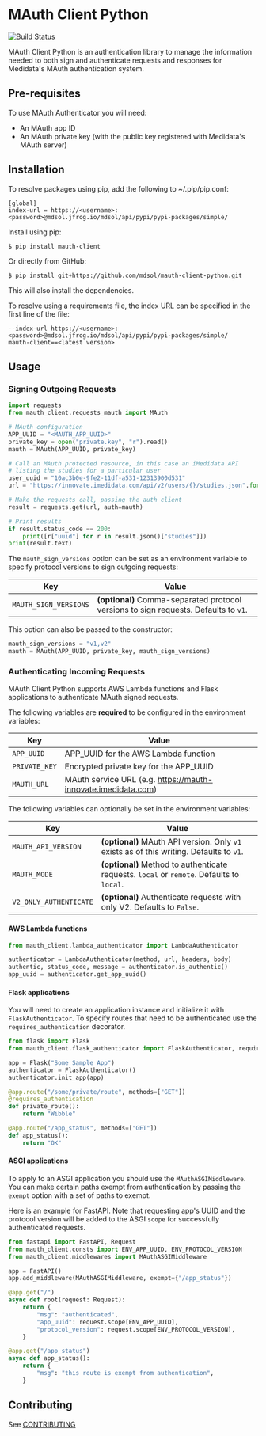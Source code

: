# MAuth Client Python
[![Build
Status](https://travis-ci.com/mdsol/mauth-client-python.svg?token=YCqgqZjJBpwz6GCprYaV&branch=develop)](https://travis-ci.com/mdsol/mauth-client-python)

MAuth Client Python is an authentication library to manage the information needed to both sign and authenticate requests and responses for Medidata's MAuth authentication system.


## Pre-requisites

To use MAuth Authenticator you will need:

* An MAuth app ID
* An MAuth private key (with the public key registered with Medidata's MAuth server)


## Installation

To resolve packages using pip, add the following to ~/.pip/pip.conf:
```
[global]
index-url = https://<username>:<password>@mdsol.jfrog.io/mdsol/api/pypi/pypi-packages/simple/
```

Install using pip:
```
$ pip install mauth-client
```

Or directly from GitHub:
```
$ pip install git+https://github.com/mdsol/mauth-client-python.git
```

This will also install the dependencies.

To resolve using a requirements file, the index URL can be specified in the first line of the file:
```
--index-url https://<username>:<password>@mdsol.jfrog.io/mdsol/api/pypi/pypi-packages/simple/
mauth-client==<latest version>
```

## Usage

### Signing Outgoing Requests

```python
import requests
from mauth_client.requests_mauth import MAuth

# MAuth configuration
APP_UUID = "<MAUTH_APP_UUID>"
private_key = open("private.key", "r").read()
mauth = MAuth(APP_UUID, private_key)

# Call an MAuth protected resource, in this case an iMedidata API
# listing the studies for a particular user
user_uuid = "10ac3b0e-9fe2-11df-a531-12313900d531"
url = "https://innovate.imedidata.com/api/v2/users/{}/studies.json".format(user_uuid)

# Make the requests call, passing the auth client
result = requests.get(url, auth=mauth)

# Print results
if result.status_code == 200:
    print([r["uuid"] for r in result.json()["studies"]])
print(result.text)
```

The `mauth_sign_versions` option can be set as an environment variable to specify protocol versions to sign outgoing requests:

| Key                   | Value                                                                                |
| --------------------- | ------------------------------------------------------------------------------------ |
| `MAUTH_SIGN_VERSIONS` | **(optional)** Comma-separated protocol versions to sign requests. Defaults to `v1`. |

This option can also be passed to the constructor:

```python
mauth_sign_versions = "v1,v2"
mauth = MAuth(APP_UUID, private_key, mauth_sign_versions)
```


### Authenticating Incoming Requests

MAuth Client Python supports AWS Lambda functions and Flask applications to authenticate MAuth signed requests.

The following variables are **required** to be configured in the environment variables:

| Key            | Value                                                         |
| -------------- | ------------------------------------------------------------- |
| `APP_UUID`     | APP_UUID for the AWS Lambda function                          |
| `PRIVATE_KEY`  | Encrypted private key for the APP_UUID                        |
| `MAUTH_URL`    | MAuth service URL (e.g. https://mauth-innovate.imedidata.com) |


The following variables can optionally be set in the environment variables:

| Key                    | Value                                                                                     |
| ---------------------- | ----------------------------------------------------------------------------------------- |
| `MAUTH_API_VERSION`    | **(optional)** MAuth API version. Only `v1` exists as of this writing. Defaults to `v1`.  |
| `MAUTH_MODE`           | **(optional)** Method to authenticate requests. `local` or `remote`. Defaults to `local`. |
| `V2_ONLY_AUTHENTICATE` | **(optional)** Authenticate requests with only V2. Defaults to `False`.                   |


#### AWS Lambda functions

```python
from mauth_client.lambda_authenticator import LambdaAuthenticator

authenticator = LambdaAuthenticator(method, url, headers, body)
authentic, status_code, message = authenticator.is_authentic()
app_uuid = authenticator.get_app_uuid()
```

#### Flask applications

You will need to create an application instance and initialize it with `FlaskAuthenticator`.
To specify routes that need to be authenticated use the `requires_authentication` decorator.

```python
from flask import Flask
from mauth_client.flask_authenticator import FlaskAuthenticator, requires_authentication

app = Flask("Some Sample App")
authenticator = FlaskAuthenticator()
authenticator.init_app(app)

@app.route("/some/private/route", methods=["GET"])
@requires_authentication
def private_route():
    return "Wibble"

@app.route("/app_status", methods=["GET"])
def app_status():
    return "OK"
```

#### ASGI applications

To apply to an ASGI application you should use the `MAuthASGIMiddleware`. You
can make certain paths exempt from authentication by passing the `exempt`
option with a set of paths to exempt.

Here is an example for FastAPI. Note that requesting app's UUID and the
protocol version will be added to the ASGI `scope` for successfully
authenticated requests.

```python
from fastapi import FastAPI, Request
from mauth_client.consts import ENV_APP_UUID, ENV_PROTOCOL_VERSION
from mauth_client.middlewares import MAuthASGIMiddleware

app = FastAPI()
app.add_middleware(MAuthASGIMiddleware, exempt={"/app_status"})

@app.get("/")
async def root(request: Request):
    return {
        "msg": "authenticated",
        "app_uuid": request.scope[ENV_APP_UUID],
        "protocol_version": request.scope[ENV_PROTOCOL_VERSION],
    }

@app.get("/app_status")
async def app_status():
    return {
        "msg": "this route is exempt from authentication",
    }
```

## Contributing

See [CONTRIBUTING](CONTRIBUTING.md)
